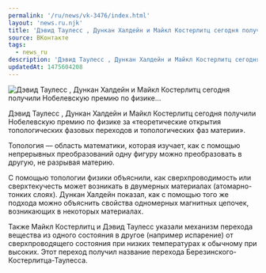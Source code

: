 ```yaml
---
permalink: '/ru/news/vk-3476/index.html'
layout: 'news.ru.njk'
title: 'Дэвид Таулесс , Дункан Халдейн и Майкл Костерлитц сегодня получили Нобелевскую премию по физике'
source: ВКонтакте
tags:
  - news_ru
description: 'Дэвид Таулесс , Дункан Халдейн и Майкл Костерлитц сегодня получили Нобелевскую премию по физике…'
updatedAt: 1475604208
---
```

![Дэвид Таулесс , Дункан Халдейн и Майкл Костерлитц сегодня получили Нобелевскую премию по физике…](https://sun9-23.userapi.com/impf/c638428/v638428501/2098/E4JqPSKkk6w.jpg?size=1200x850&quality=96&proxy=1&sign=a71afa266ddcdaad60400ff9338118da&c_uniq_tag=qB0nxn62ZsORMcM9JfdfGjjWV_hlSb0GqGeGm1ZqlCU&type=album)

Дэвид Таулесс , Дункан Халдейн и Майкл Костерлитц сегодня получили Нобелевскую премию по физике за «теоретические открытия топологических фазовых переходов и топологических фаз материи».

Топология — область математики, которая изучает, как с помощью непрерывных преобразований одну фигуру можно преобразовать в другую, не разрывая материю.

С помощью топологии физики объяснили, как сверхпроводимость или сверхтекучесть может возникать в двумерных материалах (атомарно-тонких слоях). Дункан Халдейн показал, как с помощью того же подхода можно объяснить свойства одномерных магнитных цепочек, возникающих в некоторых материалах.

Также Майкл Костерлитц и Дэвид Таулесс указали механизм перехода вещества из одного состояния в другое (например испарение) от сверхпроводящего состояния при низких температурах к обычному при высоких. Этот переход получил название перехода Березинского-Костерлитца-Таулесса.
